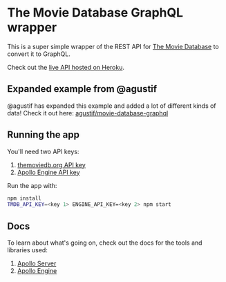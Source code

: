 # The Movie Database GraphQL wrapper

This is a super simple wrapper of the REST API for [The Movie Database](https://www.themoviedb.org/) to convert it to GraphQL.

Check out the [live API hosted on Heroku](https://movie-database-graphql.herokuapp.com/graphiql).

## Expanded example from @agustif

@agustif has expanded this example and added a lot of different kinds of data! Check it out here: [agustif/movie-database-graphql](/https://github.com/agustif/movie-database-graphql)

## Running the app

You'll need two API keys:

1. [themoviedb.org API key](https://www.themoviedb.org/documentation/api)
2. [Apollo Engine API key](https://engine.apollographql.com/)

Run the app with:

```sh
npm install
TMDB_API_KEY=<key 1> ENGINE_API_KEY=<key 2> npm start
```

## Docs

To learn about what's going on, check out the docs for the tools and libraries used:

1. [Apollo Server](https://www.apollographql.com/docs/apollo-server/)
2. [Apollo Engine](https://www.apollographql.com/docs/engine/)
